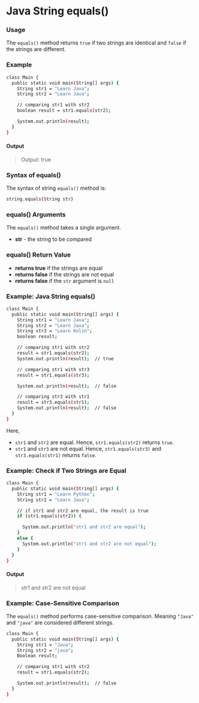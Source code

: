 # Java String equals()

### Usage
The `equals()` method returns `true` if two strings are identical and `false` if the strings are different.

### Example

```sh
class Main {
  public static void main(String[] args) {
    String str1 = "Learn Java";
    String str2 = "Learn Java";

    // comparing str1 with str2
    boolean result = str1.equals(str2);

    System.out.println(result);
  }
}
```
#### Output
>Output: true

### Syntax of equals()
The syntax of string `equals()` method is:
```sh
string.equals(String str)
```

### equals() Arguments
The `equals()` method takes a single argument.
- **str** - the string to be compared

### equals() Return Value
- **returns true** if the strings are equal
- **returns false** if the strings are not equal
- **returns false** if the `str` argument is `null`


### Example: Java String equals()
```sh
class Main {
  public static void main(String[] args) {
    String str1 = "Learn Java";
    String str2 = "Learn Java";
    String str3 = "Learn Kolin";
    boolean result;

    // comparing str1 with str2
    result = str1.equals(str2);
    System.out.println(result);  // true

    // comparing str1 with str3
    result = str1.equals(str3);

    System.out.println(result);  // false

    // comparing str3 with str1
    result = str3.equals(str1);
    System.out.println(result);  // false
  }
}
```
Here,
- `str1` and `str2` are equal. Hence, `str1.equals(str2)` returns `true`.
- `str1` and `str3` are not equal. Hence, `str1.equals(str3)` and `str3.equals(str1)` returns `false`.

### Example:  Check if Two Strings are Equal
```sh
class Main {
  public static void main(String[] args) {
    String str1 = "Learn Python";
    String str2 = "Learn Java";

    // if str1 and str2 are equal, the result is true
    if (str1.equals(str2)) {

      System.out.println("str1 and str2 are equal");
    }
    else {
      System.out.println("str1 and str2 are not equal");
    }
  }
}
```
#### Output
>str1 and str2 are not equal

### Example: Case-Sensitive Comparison
The `equals()` method performs case-sensitive comparison. Meaning `"Java"` and `"java"` are considered different strings.

```sh
class Main {
  public static void main(String[] args) {
    String str1 = "Java";
    String str2 = "java";
    Boolean result;

    // comparing str1 with str2
    result = str1.equals(str2);

    System.out.println(result);  // false
  }
}
```
